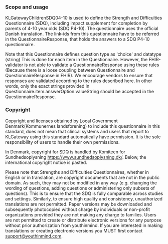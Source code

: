 ### Scope and usage
KLGatewayChildrenSDQ04-10 is used to define the Strength and Difficulties Questionnaire (SDQ), including impact supplement for completion by parents of 4-10 year olds (SDQ P4-10). The questionnaire uses the official Danish translation. The link-ids from this questionnaire have to be referred in the QuestionnaireResponse, that holds the answers to a SDQ P4-10 questionnaire.

Note that this Questionnaire defines question type as 'choice' and datatype (string) This is done for each item in the Questionnaire. However, the FHIR-validator is not able to validate a QuestionnaireResponse using these rules (Because there is a loose coupling between Questionnaire and QuestionnaireResponse in FHIR). We encourage vendors to ensure that responses are validated according to the rules described here. In other words, only the exact strings provided in Questionnaire.item.answerOption.valueString should be accepted in the QuestionnaireResponse.

### Copyright
Copyright and licenses obtained by Local Government Denmark(Kommunernes landsforening) to include this questionnaire in this standard, does not mean that clincal systems and users that report to KLGateway using this standard automatically have permission. It is the sole responsibility of users to handle their own permissions.

In Denmark, copyright for SDQ is handled by Komiteen for Sundhedsoplysning https://www.sundhedsoplysning.dk/. Below, the international copyright notice is pasted.

Please note that Strengths and Difficulties Questionnaires, whether in English or in translation, are copyright documents that are not in the public domain. As such, they may not be modified in any way (e.g. changing the wording of questions, adding questions or administering only subsets of questions). This is to ensure that the SDQ is fully comparable across studies and settings. Similarly, to ensure high quality and consistency, unauthorized translations are not permitted. Paper versions may be downloaded and subsequently photocopied without charge by individuals or non-profit organizations provided they are not making any charge to families.
Users are not permitted to create or distribute electronic versions for any purpose without prior authorization from youthinmind. If you are interested in making translations or creating electronic versions you MUST first contact support@youthinmind.com.